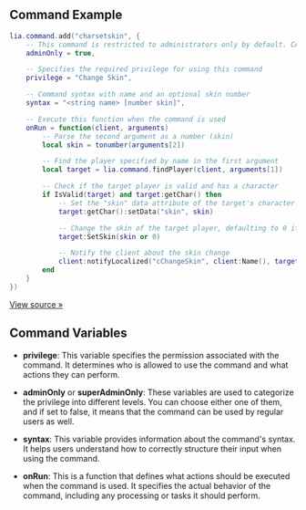## Command Example

```lua
lia.command.add("charsetskin", {
    -- This command is restricted to administrators only by default. CAMI can change this
    adminOnly = true,

    -- Specifies the required privilege for using this command
    privilege = "Change Skin",

    -- Command syntax with name and an optional skin number
    syntax = "<string name> [number skin]",

    -- Execute this function when the command is used
    onRun = function(client, arguments)
        -- Parse the second argument as a number (skin)
        local skin = tonumber(arguments[2])

        -- Find the player specified by name in the first argument
        local target = lia.command.findPlayer(client, arguments[1])

        -- Check if the target player is valid and has a character
        if IsValid(target) and target:getChar() then
            -- Set the "skin" data attribute of the target's character
            target:getChar():setData("skin", skin)

            -- Change the skin of the target player, defaulting to 0 if skin is not provided
            target:SetSkin(skin or 0)

            -- Notify the client about the skin change
            client:notifyLocalized("cChangeSkin", client:Name(), target:Name(), skin or 0)
        end
    }
})

```
[View source »](https://github.com/Lilia-Framework/Lilia/blob/b06ee3ea18174334b78c14c26c9c1dd64d91b700/lilia/gamemode/commands/sv_character.lua#L201)
## Command Variables

- **privilege**: This variable specifies the permission associated with the command. It determines who is allowed to use the command and what actions they can perform.

- **adminOnly** or **superAdminOnly**: These variables are used to categorize the privilege into different levels. You can choose either one of them, and if set to false, it means that the command can be used by regular users as well.

- **syntax**: This variable provides information about the command's syntax. It helps users understand how to correctly structure their input when using the command.

- **onRun**: This is a function that defines what actions should be executed when the command is used. It specifies the actual behavior of the command, including any processing or tasks it should perform.